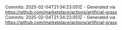 Commits: 2025-02-04T21:34:23.051Z - Generated via https://github.com/marketplace/actions/artificial-grass
<br>
Commits: 2025-02-04T21:34:23.051Z - Generated via https://github.com/marketplace/actions/artificial-grass
<br>
